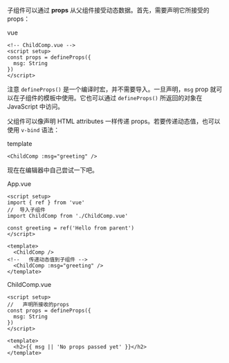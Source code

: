 子组件可以通过 **props** 从父组件接受动态数据。首先，需要声明它所接受的 props：

vue

```
<!-- ChildComp.vue -->
<script setup>
const props = defineProps({
  msg: String
})
</script>
```

注意 `defineProps()` 是一个编译时宏，并不需要导入。一旦声明，`msg` prop 就可以在子组件的模板中使用。它也可以通过 `defineProps()` 所返回的对象在 JavaScript 中访问。

父组件可以像声明 HTML attributes 一样传递 props。若要传递动态值，也可以使用 `v-bind` 语法：

template

```
<ChildComp :msg="greeting" />
```

现在在编辑器中自己尝试一下吧。

App.vue
``` vue
<script setup>
import { ref } from 'vue'
//  导入子组件
import ChildComp from './ChildComp.vue'

const greeting = ref('Hello from parent')
</script>

<template>
  <ChildComp />
<!--   传递动态值到子组件 -->
  <ChildComp :msg="greeting" />
</template>
```

ChildComp.vue

``` vue
<script setup>
//   声明所接收的props
const props = defineProps({
  msg: String
})
</script>

<template>
  <h2>{{ msg || 'No props passed yet' }}</h2>
</template>
```